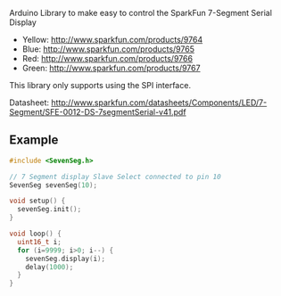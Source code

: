 Arduino Library to make easy to control the SparkFun 7-Segment Serial Display

* Yellow: http://www.sparkfun.com/products/9764
* Blue: http://www.sparkfun.com/products/9765
* Red: http://www.sparkfun.com/products/9766
* Green: http://www.sparkfun.com/products/9767

This library only supports using the SPI interface.

Datasheet:
http://www.sparkfun.com/datasheets/Components/LED/7-Segment/SFE-0012-DS-7segmentSerial-v41.pdf


Example
-------

```C
#include <SevenSeg.h>

// 7 Segment display Slave Select connected to pin 10
SevenSeg sevenSeg(10);

void setup() {
  sevenSeg.init();
}

void loop() {
  uint16_t i;
  for (i=9999; i>0; i--) {
    sevenSeg.display(i);
    delay(1000);
  }
}
```
